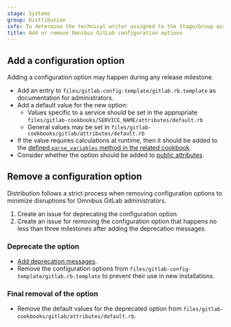 ```yaml
---
stage: Systems
group: Distribution
info: To determine the technical writer assigned to the Stage/Group associated with this page, see https://handbook.gitlab.com/handbook/product/ux/technical-writing/#assignments
title: Add or remove Omnibus GitLab configuration options
---
```


## Add a configuration option

Adding a configuration option may happen during any release milestone.

- Add an entry to `files/gitlab-config-template/gitlab.rb.template` as
  documentation for administrators.
- Add a default value for the new option:
  - Values specific to a service should be set in the appropriate `files/gitlab-cookbooks/SERVICE_NAME/attributes/default.rb`
  - General values may be set in `files/gitlab-cookbooks/gitlab/attributes/default.rb`
- If the value requires calculations at runtime, then it should be added to
  the [defined `parse_variables` method in the related cookbook](new-services.md#additional-configuration-parsing-for-the-service).
- Consider whether the option should be added to [public attributes](public-attributes.md).

## Remove a configuration option

Distribution follows a strict process when removing configuration options to
minimize disruptions for Omnibus GitLab administrators.

1. Create an issue for deprecating the configuration option.
1. Create an issue for removing the configuration option that happens no
   less than three milestones after adding the deprecation messages.

### Deprecate the option

- [Add deprecation messages](adding-deprecation-messages.md).
- Remove the configuration options from `files/gitlab-config-template/gitlab.rb.template` to prevent their use in new installations.

### Final removal of the option

- Remove the default values for the deprecated option from `files/gitlab-cookbooks/gitlab/attributes/default.rb`.
